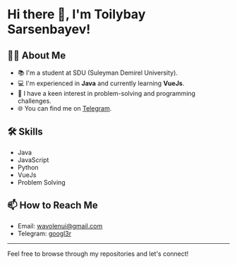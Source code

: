 # Hi there 👋, I'm Toilybay Sarsenbayev!

## 🙋‍♂️ About Me
- 📚 I'm a student at SDU (Suleyman Demirel University).
- 💻 I'm experienced in **Java** and currently learning **VueJs**.
- 🧠 I have a keen interest in problem-solving and programming challenges.
- 🌐 You can find me on [Telegram](https://t.me/googl3r).

## 🛠 Skills
- Java
- JavaScript
- Python
- VueJs
- Problem Solving

## 📫 How to Reach Me
- Email: [wavolenui@gmail.com](mailto:wavolenui@gmail.com)
- Telegram: [googl3r](https://t.me/googl3r)

---

Feel free to browse through my repositories and let's connect!

